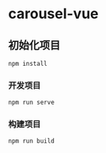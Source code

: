 # carousel-vue

## 初始化项目

```sh
npm install
```

### 开发项目

```sh
npm run serve
```

### 构建项目

```sh
npm run build
```
